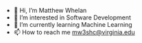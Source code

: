 - 👋 Hi, I’m Matthew Whelan
- 👀 I’m interested in Software Development
- 🌱 I’m currently learning Machine Learning
- 📫 How to reach me mw3shc@virginia.edu

<!---
matthewhelan/matthewhelan is a ✨ special ✨ repository because its `README.md` (this file) appears on your GitHub profile.
You can click the Preview link to take a look at your changes.
--->
